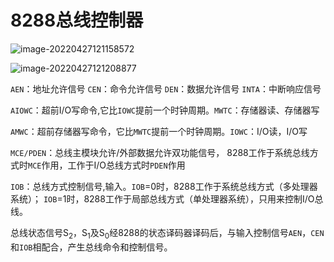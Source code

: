 # 8288总线控制器

![image-20220427121158572](D:/Data/typora/photo/image-20220427121158572.png)

![image-20220427121208877](D:/Data/typora/photo/image-20220427121208877.png)

`AEN`：地址允许信号   `CEN`：命令允许信号   `DEN`：数据允许信号  `INTA`：中断响应信号

`AIOWC`：超前I/O写命令,它比`IOWC`提前一个时钟周期。`MWTC`：存储器读、存储器写

`AMWC`：超前存储器写命令，它比`MWTC`提前一个时钟周期。`IOWC`：I/O读，I/O写

`MCE/PDEN`：总线主模块允许/外部数据允许双功能信号， 8288工作于系统总线方式时`MCE`作用，工作于I/O总线方式时`PDEN`作用

`IOB`：总线方式控制信号,输入。`IOB`=0时，8288工作于系统总线方式（多处理器系统）； `IOB`=1时，8288工作于局部总线方式（单处理器系统），只用来控制I/O总线。

​	总线状态信号S<sub>2</sub>，S<sub>1</sub>及S<sub>0</sub>经8288的状态译码器译码后，与输入控制信号`AEN`，`CEN`和`IOB`相配合，产生总线命令和控制信号。
